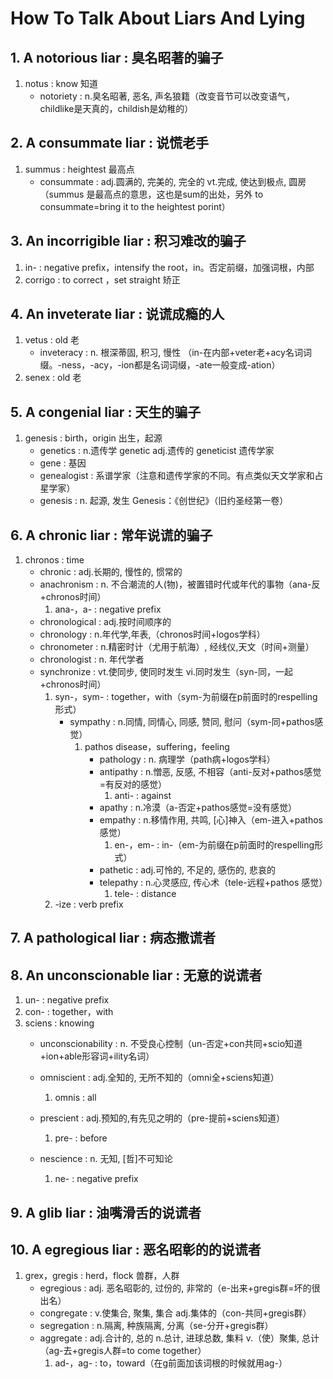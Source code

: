 # How To Talk About Liars And Lying

## 1. A notorious liar                 :     臭名昭著的骗子

1. notus              				:	know         知道
	- notoriety         			:	n.臭名昭著, 恶名, 声名狼籍（改变音节可以改变语气，childlike是天真的，childish是幼稚的）
		
## 2. A consummate liar                :    说慌老手

1. summus          					:	heightest  最高点
	- consummate  					:	adj.圆满的, 完美的, 完全的 vt.完成, 使达到极点, 圆房（summus 是最高点的意思，这也是sum的出处，另外 to consummate=bring it to the heightest porint）

## 3. An incorrigible liar             :     积习难改的骗子

1. in-                :		negative prefix，intensify the root，in。否定前缀，加强词根，内部
2. corrigo            :		to correct ，set straight   矫正

## 4. An inveterate liar               :     说谎成瘾的人

1. vetus              	: 	old 老
	- inveteracy 		:	n. 根深蒂固, 积习, 慢性 （in-在内部+veter老+acy名词词缀。-ness，-acy，-ion都是名词词缀，-ate一般变成-ation）
2. senex              	:	old 老


## 5. A congenial liar                 :     天生的骗子

1. genesis           				:	birth，origin       出生，起源	
	- genetics 						:	n.遗传学 genetic adj.遗传的 geneticist 遗传学家
	- gene 							:	基因
	- genealogist  					:	系谱学家（注意和遗传学家的不同。有点类似天文学家和占星学家）
	- genesis  						:	n. 起源, 发生 Genesis：《创世纪》（旧约圣经第一卷）

## 6. A chronic liar                   :     常年说谎的骗子

1. chronos              		:		time                               
	- chronic            		: 		adj.长期的, 慢性的, 惯常的
	- anachronism   			:		n. 不合潮流的人(物)，被置错时代或年代的事物（ana-反+chronos时间）
		1. ana-，a-             :		negative prefix                   
	- chronological 			:		adj.按时间顺序的
	- chronology    			:		n.年代学,年表,（chronos时间+logos学科）
	- chronometer 				:		n.精密时计（尤用于航海）, 经线仪,天文（时间+测量）
	- chronologist  			:		n. 年代学者
	- synchronize  				:		vt.使同步, 使同时发生 vi.同时发生（syn-同，一起+chronos时间）
		1. syn-，sym-         	:		together，with（sym-为前缀在p前面时的respelling形式）
			- sympathy    		:		n.同情, 同情心, 同感, 赞同, 慰问（sym-同+pathos感觉）
				1. pathos                disease，suffering，feeling
					- pathology 	:   n. 病理学（path病+logos学科）
					- antipathy    	:	n.憎恶, 反感, 不相容（anti-反对+pathos感觉=有反对的感觉）
						1. anti-  	:   against
					- apathy        :	n.冷漠（a-否定+pathos感觉=没有感觉）
					- empathy     	:	n.移情作用, 共鸣, [心]神入（em-进入+pathos感觉）
						1. en-，em- :   in-（em-为前缀在p前面时的respelling形式）
					- pathetic      :	adj.可怜的, 不足的, 感伤的, 悲哀的
					- telepathy    	:	n.心灵感应, 传心术（tele-远程+pathos 感觉）
						1. tele-    :   distance
		2. -ize                     : 	verb prefix

## 7. A pathological liar              :     病态撒谎者

## 8. An unconscionable liar           :     无意的说谎者

1. un-                       :      negative prefix
2. con-                    	 : 		together，with
3. sciens                    :      knowing
	- unconscionability    	 : 		n. 不受良心控制（un-否定+con共同+scio知道+ion+able形容词+ility名词）
	- omniscient             : 		adj.全知的, 无所不知的（omni全+sciens知道）
		1. omnis             :      all

	- prescient              : 		adj.预知的,有先见之明的（pre-提前+sciens知道）
		1. pre-              :      before
	- nescience              : 		n. 无知, [哲]不可知论
		1. ne-               :      negative prefix

## 9. A glib liar                      :     油嘴滑舌的说谎者

## 10. A egregious liar                :     恶名昭彰的的说谎者

1. grex，gregis               : 		herd，flock       兽群，人群  
	- egregious               : 	adj. 恶名昭彰的, 过份的, 非常的（e-出来+gregis群=坏的很出名）
	- congregate              : 	v.使集合, 聚集, 集合 adj.集体的（con-共同+gregis群）
	- segregation             : 	n.隔离, 种族隔离, 分离（se-分开+gregis群）
	- aggregate               : 	adj.合计的, 总的 n.总计, 进球总数, 集料 v.（使）聚集, 总计（ag-去+gregis人群=to come together）
		1. ad-，ag-           :			to，toward（在g前面加该词根的时候就用ag-）


